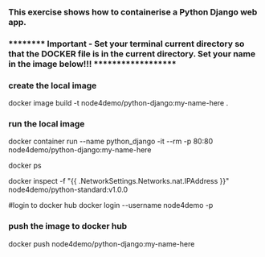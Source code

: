 ### This exercise shows how to containerise a Python Django web app. 

### ******** Important - Set your terminal current directory so that the DOCKER file is in the current directory. Set your name in the image below!!! ******************

### create the local image
docker image build -t node4demo/python-django:my-name-here .

### run the local image
docker container run --name python_django -it --rm  -p 80:80 node4demo/python-django:my-name-here

docker ps

docker inspect -f "{{ .NetworkSettings.Networks.nat.IPAddress }}" node4demo/python-standard:v1.0.0

#login to docker hub
docker login --username node4demo -p <password>

### push the image to docker hub
docker push node4demo/python-django:my-name-here